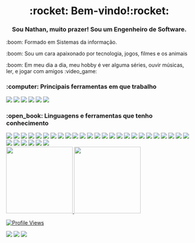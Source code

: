 <h1 align="center">:rocket: Bem-vindo!:rocket:</h1>
<h3 align="center">Sou Nathan, muito prazer! Sou um Engenheiro de Software.</h3>
<p>:boom: Formado em Sistemas da informação. </p>
<p>:boom: Sou um cara apaixonado por tecnologia, jogos, filmes e os animais</p>
<p>:boom: Em meu dia a dia, meu hobby é ver alguma séries, ouvir músicas, ler, e jogar com amigos :video_game:	</p>



<h3 align="left">:computer:	Principais ferramentas em que trabalho</h3>
<div>
<img src='https://img.shields.io/badge/React-20232A?style=for-the-badge&logo=react&logoColor=61DAFB'>
<img src='https://img.shields.io/badge/React_Native-20232A?style=for-the-badge&logo=react&logoColor=61DAFB'>
<img src='https://img.shields.io/badge/Node.js-43853D?style=for-the-badge&logo=node.js&logoColor=white'>
<img src='https://img.shields.io/badge/C-00599C?style=for-the-badge&logo=c&logoColor=white'>
<img src='https://img.shields.io/badge/JavaScript-323330?style=for-the-badge&logo=javascript&logoColor=F7DF1E'>
<img src='https://img.shields.io/badge/Java-ED8B00?style=for-the-badge&logo=java&logoColor=white'>

</div>


<h3 align="left">:open_book:	Linguagens e ferramentas que tenho conhecimento</h3>
<div>
<img src='https://img.shields.io/badge/Node.js-43853D?style=for-the-badge&logo=node.js&logoColor=white'>
<img src='https://img.shields.io/badge/JavaScript-323330?style=for-the-badge&logo=javascript&logoColor=F7DF1E'>
<img src='https://img.shields.io/badge/TypeScript-007ACC?style=for-the-badge&logo=typescript&logoColor=white'>
<img src='https://img.shields.io/badge/HTML5-E34F26?style=for-the-badge&logo=html5&logoColor=white'>
<img src='https://img.shields.io/badge/CSS3-1572B6?style=for-the-badge&logo=css3&logoColor=white'>
<img src='https://img.shields.io/badge/Sass-CC6699?style=for-the-badge&logo=sass&logoColor=white'>
<img src='https://img.shields.io/badge/Python-14354C?style=for-the-badge&logo=python&logoColor=white'>
<img src='https://img.shields.io/badge/C-00599C?style=for-the-badge&logo=c&logoColor=white'>
<img src='https://img.shields.io/badge/C%23-239120?style=for-the-badge&logo=c-sharp&logoColor=white'>
<img src='https://img.shields.io/badge/Java-ED8B00?style=for-the-badge&logo=java&logoColor=white'>
<img src='https://img.shields.io/badge/Express.js-404D59?style=for-the-badge'>
<img src='https://img.shields.io/badge/React-20232A?style=for-the-badge&logo=react&logoColor=61DAFB'>
<img src='https://img.shields.io/badge/React_Native-20232A?style=for-the-badge&logo=react&logoColor=61DAFB'>
<img src='https://img.shields.io/badge/Vue.js-35495E?style=for-the-badge&logo=vue.js&logoColor=4FC08D'>
<img src='https://img.shields.io/badge/Angular-DD0031?style=for-the-badge&logo=angular&logoColor=white'>
<img src='https://img.shields.io/badge/Tailwind_CSS-38B2AC?style=for-the-badge&logo=tailwind-css&logoColor=white'>
<img src='https://img.shields.io/badge/Bootstrap-563D7C?style=for-the-badge&logo=bootstrap&logoColor=white'>
<img src='https://img.shields.io/badge/styled--components-DB7093?style=for-the-badge&logo=styled-components&logoColor=white'>
<img src='https://img.shields.io/badge/Material--UI-0081CB?style=for-the-badge&logo=material-ui&logoColor=white'>
<img src='https://img.shields.io/badge/Redux-593D88?style=for-the-badge&logo=redux&logoColor=white'>
<img src='https://img.shields.io/badge/Oracle-F80000?style=for-the-badge&logo=oracle&logoColor=black'>
<img src='https://img.shields.io/badge/MySQL-005C84?style=for-the-badge&logo=mysql&logoColor=white'>
<img src='https://img.shields.io/badge/Adobe%20XD-470137?style=for-the-badge&logo=Adobe%20XD&logoColor=#FF61F6'>
<img src='https://img.shields.io/badge/Adobe%20Photoshop-31A8FF?style=for-the-badge&logo=Adobe%20Photoshop&logoColor=black'>
<img src='https://img.shields.io/badge/Canva-%2300C4CC.svg?&style=for-the-badge&logo=Canva&logoColor=white'>
<img src='https://img.shields.io/badge/Figma-F24E1E?style=for-the-badge&logo=figma&logoColor=white'>
<img src='https://img.shields.io/badge/Ionic-3880FF?style=for-the-badge&logo=ionic&logoColor=white'>
<img src='https://img.shields.io/badge/Xamarin-3498DB?style=for-the-badge&logo=xamarin&logoColor=white'>
<img src='https://img.shields.io/badge/Jira-0052CC?style=for-the-badge&logo=Jira&logoColor=white'>
<img src='https://img.shields.io/badge/AngularJS-E23237?style=for-the-badge&logo=angularjs&logoColor=white'>
<img src='https://img.shields.io/badge/NextJS-E0000ff?style=for-the-badge&logo=Nextjs&logoColor=white'>


</div>



 <div>
  
  <a href="nathangoncalvesleon">
  <img height="180em" src="https://github-readme-stats.vercel.app/api?username=nathangoncalvesleon&show_icons=true&theme=github_dark&include_all_commits=true&count_private=true"/>
  <img height="180em" src="https://github-readme-stats.vercel.app/api/top-langs/?username=nathangoncalvesleon&layout=compact&langs_count=7&theme=github_dark"/>
   
![Profile Views](http://estruyf-github.azurewebsites.net/api/VisitorHit?user=nathangoncalvesleon&repo=helensouz&countColorcountColor)

 
<div> 
  <a href="https://instagram.com/nathangoncalvesleon" target="_blank"><img src="https://img.shields.io/badge/-Instagram-%23000?style=for-the-badge&logo=instagram&logoColor=white" target="_blank"></a>
  <a href = "mailto:nathangworks@gmail.com"><img src="https://img.shields.io/badge/-Gmail-%23000?style=for-the-badge&logo=gmail&logoColor=white" target="_blank"></a>
  <a href="https://www.linkedin.com/in/nathangoncalvesleon/" target="_blank"><img src="https://img.shields.io/badge/-LinkedIn-%230077B5?style=for-the-badge&logo=linkedin&logoColor=white" target="_blank"></a> 
 
   </div>
